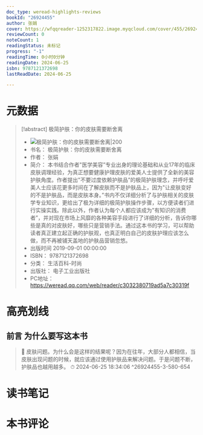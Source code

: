 ```yaml
---
doc_type: weread-highlights-reviews
bookId: "26924455"
author: 张娟
cover: https://wfqqreader-1252317822.image.myqcloud.com/cover/455/26924455/t7_26924455.jpg
reviewCount: 0
noteCount: 1
readingStatus: 未标记
progress: "-1"
readingTime: 0小时0分钟
readingDate: 2024-06-25
isbn: 9787121372698
lastReadDate: 2024-06-25

---
```

# 元数据
> [!abstract] 极简护肤：你的皮肤需要断舍离
> - ![ 极简护肤：你的皮肤需要断舍离|200](https://wfqqreader-1252317822.image.myqcloud.com/cover/455/26924455/t7_26924455.jpg)
> - 书名： 极简护肤：你的皮肤需要断舍离
> - 作者： 张娟
> - 简介： 本书结合作者"医学美容”专业出身的理论基础和从业17年的临床皮肤调理经验，为真正想要健康护理皮肤的爱美人士提供了全新的美容护肤角度。作者提出"不要过度依赖护肤品”的极简护肤理念，并呼吁爱美人士应该花更多时间在了解皮肤而不是护肤品上，因为"让皮肤变好的不是护肤品，而是皮肤本身。”书内不仅详细分析了与护肤相关的皮肤学专业知识，更给出了极为详细的极简护肤操作步骤，以方便读者们进行实操实践。除此以外，作者认为每个人都应该成为"有知识的消费者”，并对现在市场上风靡的各种美容手段进行了详细的分析，告诉你哪些是真的对皮肤好，哪些只是营销手法。通过这本书的学习，可以帮助读者真正建立起正确的护肤观，也真正明白自己的皮肤护理应该怎么做，而不再被铺天盖地的护肤品营销忽悠。
> - 出版时间 2019-09-01 00:00:00
> - ISBN： 9787121372698
> - 分类： 生活百科-时尚
> - 出版社： 电子工业出版社
> - PC地址：https://weread.qq.com/web/reader/c3032380719ad5a7c30319f

# 高亮划线

## 前言 为什么要写这本书

> 📌 皮肤问题。为什么会是这样的结果呢？因为在往年，大部分人都相信，当皮肤出现问题的时候，就应该通过使用护肤品来解决问题。于是问题不断，护肤品也越用越多。 
> ⏱ 2024-06-25 18:34:06 ^26924455-3-580-654

# 读书笔记

# 本书评论
